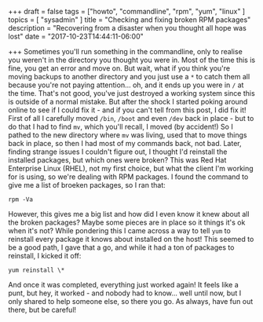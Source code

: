 +++
draft = false
tags = ["howto", "commandline", "rpm", "yum", "linux" ]
topics = [ "sysadmin" ]
title = "Checking and fixing broken RPM packages"
description = "Recovering from a disaster when you thought all hope was lost"
date = "2017-10-23T14:44:11-06:00"

+++
Sometimes you'll run something in the commandline, only to realise you weren't in the directory you thought you were in. Most of the time this is fine, you get an error and move on. But wait, what if you think you're moving backups to another directory and you just use a `*` to catch them all because you're not paying attention... oh, and it ends up you were in `/` at the time. That's not good, you've just destroyed a working system since this is outside of a normal mistake. But after the shock I started poking around online to see if I could fix it - and if you can't tell from this post, I did fix it! First of all I carefully moved `/bin`, `/boot` and even `/dev` back in place - but to do that I had to find `mv`, which you'll recall, I moved (by accident!) So I pathed to the new directory where `mv` was living, used that to move things back in place, so then I had most of my commands back, not bad. Later, finding strange issues I couldn't figure out, I thought I'd reinstall the installed packages, but which ones were broken? This was Red Hat Enterprise Linux (RHEL), not my first choice, but what the client I'm working for is using, so we're dealing with RPM packages. I found the command to give me a list of broeken packages, so I ran that:

```
rpm -Va
```

However, this gives me a big list and how did I even know it knew about all the broken packages? Maybe some pieces are in place so it things it's ok when it's not? While pondering this I came across a way to tell `yum` to reinstall every package it knows about installed on the host! This seemed to be a good path, I gave that a go, and while it had a ton of packages to reinstall, I kicked it off:

```
yum reinstall \*
```

And once it was completed, everything just worked again! It feels like a punt, but hey, it worked - and nobody had to know... well until now, but I only shared to help someone else, so there you go. As always, have fun out there, but be careful!
